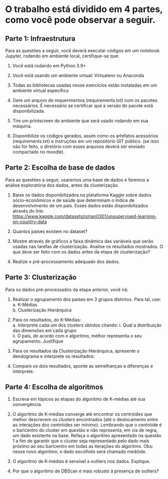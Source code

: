 # O trabalho está dividido em 4 partes, como você pode observar a seguir.


## Parte 1: Infraestrutura
Para as questões a seguir, você deverá executar códigos em um notebook Jupyter, rodando em ambiente local, certifique-se que:

1. Você está rodando em Python 3.9+
   
2. Você está usando um ambiente virtual: Virtualenv ou Anaconda
   
3. Todas as bibliotecas usadas nesse exercícios estão instaladas em um ambiente virtual específico
   
4. Gere um arquivo de requerimentos (requirements.txt) com os pacotes necessários. É necessário se certificar que a versão do pacote está disponibilizada.
   
5. Tire um printscreen do ambiente que será usado rodando em sua máquina.
   
6. Disponibilize os códigos gerados, assim como os artefatos acessórios (requirements.txt) e instruções em um repositório GIT público. (se isso não for feito, o diretório com esses arquivos deverá ser enviado compactado no moodle).


## Parte 2: Escolha de base de dados
Para as questões a seguir, usaremos uma base de dados e faremos a análise exploratória dos dados, antes da clusterização.

1. Baixe os dados disponibilizados na plataforma Kaggle sobre dados sócio-econômicos e de saúde que determinam o índice de desenvolvimento de um país. Esses dados estão disponibilizados através do link: https://www.kaggle.com/datasets/rohan0301/unsupervised-learning-on-country-data
   
2. Quantos países existem no dataset?
   
3. Mostre através de gráficos a faixa dinâmica das variáveis que serão usadas nas tarefas de clusterização. Analise os resultados mostrados. O que deve ser feito com os dados antes da etapa de clusterização?
   
4. Realize o pré-processamento adequado dos dados.


## Parte 3: Clusterização
Para os dados pré-processados da etapa anterior, você irá:

1. Realizar o agrupamento dos países em 3 grupos distintos. Para tal, use:
   a. K-Médias  
   b. Clusterização Hierárquica  

2. Para os resultados, do K-Médias:  
   a. Interprete cada um dos clusters obtidos citando:
      i. Qual a distribuição das dimensões em cada grupo  
      ii. O país, de acordo com o algoritmo, melhor representa o seu agrupamento. Justifique  

3. Para os resultados da Clusterização Hierárquica, apresente o dendograma e interprete os resultados:

4. Compare os dois resultados, aponte as semelhanças e diferenças e interprete.


## Parte 4: Escolha de algoritmos
1. Escreva em tópicos as etapas do algoritmo de K-médias até sua convergência.
   
2. O algoritmo de K-médias converge até encontrar os centróides que melhor descrevem os clusters encontrados (até o deslocamento entre as interações dos centróides ser mínimo). Lembrando que o centróide é o baricentro do cluster em questão e não representa, em via de regra, um dado existente na base. Refaça o algoritmo apresentado na questão 1 a fim de garantir que o cluster seja representado pelo dado mais próximo ao seu baricentro em todas as iterações do algoritmo.
   Obs: nesse novo algoritmo, o dado escolhido será chamado medóide.

3. O algoritmo de K-médias é sensível a outliers nos dados. Explique.
   
4. Por que o algoritmo de DBScan é mais robusto à presença de outliers?